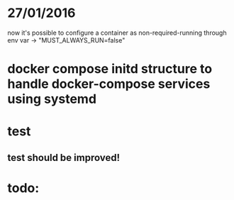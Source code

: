 

# 27/01/2016 
now it's possible to configure a container as non-required-running through env var -> "MUST_ALWAYS_RUN=false"

# docker compose initd structure to handle docker-compose services using systemd



# test
## test should be improved!


# todo:

